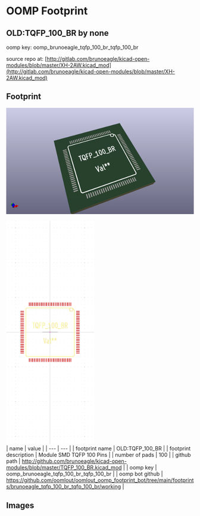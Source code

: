 # OOMP Footprint  
## OLD:TQFP_100_BR  by none  
  
oomp key: oomp_brunoeagle_tqfp_100_br_tqfp_100_br  
  
source repo at: [http://gitlab.com/brunoeagle/kicad-open-modules/blob/master/XH-2AW.kicad_mod](http://gitlab.com/brunoeagle/kicad-open-modules/blob/master/XH-2AW.kicad_mod)  
## Footprint  
  
[![working_kicad_pcb_3d.png](working_kicad_pcb_3d_600.png)](working_kicad_pcb_3d.png)  
  
[![working.png](working_600.png)](working.png)  
| name | value | 
| --- | --- | 
| footprint name | OLD:TQFP_100_BR | 
| footprint description | Module SMD TQFP 100 Pins | 
| number of pads | 100 | 
| github path | http://github.com/brunoeagle/kicad-open-modules/blob/master/TQFP_100_BR.kicad_mod | 
| oomp key | oomp_brunoeagle_tqfp_100_br_tqfp_100_br | 
| oomp bot github | https://github.com/oomlout/oomlout_oomp_footprint_bot/tree/main/footprints/brunoeagle_tqfp_100_br_tqfp_100_br/working | 
## Images  
